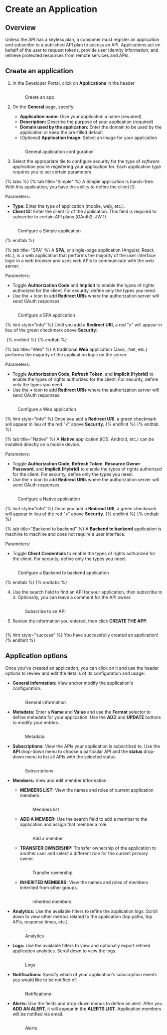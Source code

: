 # Create an Application

## Overview

Unless the API has a keyless plan, a consumer must register an application and subscribe to a published API plan to access an API. Applications act on behalf of the user to request tokens, provide user identity information, and retrieve protected resources from remote services and APIs.&#x20;

## Create an application

1.  In the Developer Portal, click on **Applications** in the header&#x20;

    <figure><img src="../../.gitbook/assets/applications_home.png" alt=""><figcaption><p>Create an app</p></figcaption></figure>


2.  On the **General** page, specify:&#x20;

    * **Application name:** Give your application a name (required)
    * **Description:** Describe the purpose of your application (required)
    * **Domain used by the application:** Enter the domain to be used by the application or keep the pre-filled default
    * (Optional) **Application Image:** Select an image for your application

    <figure><img src="../../.gitbook/assets/applications_general.png" alt=""><figcaption><p>General application configuration</p></figcaption></figure>
3. Select the appropriate tile to configure security for the type of _software application_ you're registering your application for. Each application type requires you to set certain parameters.

{% tabs %}
{% tab title="Simple" %}
A Simple application is hands-free. With this application, you have the ability to define the client ID.&#x20;

Parameters:

* **Type:** Enter the type of application (mobile, web, etc.).
* **Client ID:** Enter the client ID of the application. This field is required to subscribe to certain API plans (OAuth2, JWT).

<figure><img src="../../.gitbook/assets/applications_security simple.png" alt=""><figcaption><p>Configure a Simple application</p></figcaption></figure>
{% endtab %}

{% tab title="SPA" %}
A **SPA**, or single-page application (Angular, React, etc.), is a web application that performs the majority of the user interface logic in a web browser and uses web APIs to communicate with the web server.&#x20;

Parameters:

* Toggle **Authorization Code** and **Implicit** to enable the types of rights authorized for the client. For security, define only the types you need.
* Use the **+** icon to add **Redirect URIs** where the authorization server will send OAuth responses.

<figure><img src="../../.gitbook/assets/applications_security spa check.png" alt=""><figcaption><p>Configure a SPA application</p></figcaption></figure>

{% hint style="info" %}
Until you add a **Redirect URI**, a red "x" will appear in lieu of the green checkmark above **Security**:

<img src="../../.gitbook/assets/applications_security spa x.png" alt="" data-size="original">
{% endhint %}
{% endtab %}

{% tab title="Web" %}
A traditional **Web** application (Java, .Net, etc.) performs the majority of the application logic on the server.

Parameters:

* Toggle **Authorization Code**, **Refresh Token**, and **Implicit (Hybrid)** to enable the types of rights authorized for the client. For security, define only the types you need.
* Use the **+** icon to add **Redirect URIs** where the authorization server will send OAuth responses.

<figure><img src="../../.gitbook/assets/applications_security web.png" alt=""><figcaption><p>Configure a Web application</p></figcaption></figure>

{% hint style="info" %}
Once you add a **Redirect URI**, a green checkmark will appear in lieu of the red "x" above **Security.**
{% endhint %}
{% endtab %}

{% tab title="Native" %}
A **Native** application (iOS, Android, etc.) can be installed directly on a mobile device.

Parameters:

* Toggle **Authorization Code**, **Refresh Token**, **Resource Owner Password**, and **Implicit (Hybrid)** to enable the types of rights authorized for the client. For security, define only the types you need.
* Use the **+** icon to add **Redirect URIs** where the authorization server will send OAuth responses.

<figure><img src="../../.gitbook/assets/applications_security native.png" alt=""><figcaption><p>Configure a Native application</p></figcaption></figure>

{% hint style="info" %}
Once you add a **Redirect URI**, a green checkmark will appear in lieu of the red "x" above **Security.**
{% endhint %}
{% endtab %}

{% tab title="Backend to backend" %}
A **Backend to backend** application is machine to machine and does not require a user interface.&#x20;

Parameters:

* Toggle **Client Credentials** to enable the types of rights authorized for the client. For security, define only the types you need.

<figure><img src="../../.gitbook/assets/applications_security b2b.png" alt=""><figcaption><p>Configure a Backend to backend application</p></figcaption></figure>
{% endtab %}
{% endtabs %}

4.  Use the search field to find an API for your application, then subscribe to it. Optionally, you can leave a comment for the API owner.

    <figure><img src="../../.gitbook/assets/applications_subscribe.png" alt=""><figcaption><p>Subscribe to an API</p></figcaption></figure>
5.  Review the information you entered, then click **CREATE THE APP**:

    <figure><img src="../../.gitbook/assets/applications_validate.png" alt=""><figcaption></figcaption></figure>

{% hint style="success" %}
You have successfully created an application!
{% endhint %}

## Application options

Once you've created an application, you can click on it and use the header options to review and edit the details of its configuration and usage:

*   **General information:** View and/or modify the application's configuration.

    <figure><img src="../../.gitbook/assets/application_edit.png" alt=""><figcaption><p>General information</p></figcaption></figure>


*   **Metadata:** Enter a **Name** and **Value** and use the **Format** selector to define metadata for your application. Use the **ADD** and **UPDATE** buttons to modify your entries.&#x20;

    <figure><img src="../../.gitbook/assets/application_metadata.png" alt=""><figcaption><p>Metadata</p></figcaption></figure>


*   **Subscriptions:** View the APIs your application is subscribed to. Use the **API** drop-down menu to choose a particular API and the **status** drop-down menu to list all APIs with the selected status.

    <figure><img src="../../.gitbook/assets/application_subscription info.png" alt=""><figcaption><p>Subscriptions</p></figcaption></figure>
* **Members:** View and edit member information:
  *   **MEMBERS LIST:** View the names and roles of current application members.&#x20;

      <figure><img src="../../.gitbook/assets/application_members list.png" alt=""><figcaption><p>Members list</p></figcaption></figure>
  *   **ADD A MEMBER:** Use the search field to add a member to the application and assign that member a role.

      <figure><img src="../../.gitbook/assets/application_add a member.png" alt=""><figcaption><p>Add a member</p></figcaption></figure>
  *   **TRANSFER OWNERSHIP:** Transfer ownership of the application to another user and select a different role for the current primary owner.

      <figure><img src="../../.gitbook/assets/application_transfer ownership.png" alt=""><figcaption><p>Transfer ownership</p></figcaption></figure>
  *   **INHERITED MEMBERS:** View the names and roles of members inherited from other groups.

      <figure><img src="../../.gitbook/assets/application_inherited members.png" alt=""><figcaption><p>Inherited members</p></figcaption></figure>
*   **Analytics:** Use the available filters to refine the application logs. Scroll down to view other metrics related to the application (top paths, top APIs, response times, etc.).&#x20;

    <figure><img src="../../.gitbook/assets/application_analytics.png" alt=""><figcaption><p>Analytics</p></figcaption></figure>
*   **Logs:** Use the available filters to view and optionally export refined application analytics. Scroll down to view the logs.&#x20;

    <figure><img src="../../.gitbook/assets/application_logs.png" alt=""><figcaption><p>Logs</p></figcaption></figure>


*   **Notifications:** Specify which of your application's subscription events you would like to be notified of.

    <figure><img src="../../.gitbook/assets/application_alerts.png" alt=""><figcaption><p>Notifications</p></figcaption></figure>


*   **Alerts:** Use the fields and drop-down menus to define an alert. After you **ADD AN ALERT**, it will appear in the **ALERTS LIST**. Application members will be notified via email.

    <figure><img src="../../.gitbook/assets/application alerts.png" alt=""><figcaption><p>Alerts</p></figcaption></figure>
